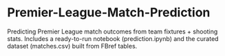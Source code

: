 # Premier-League-Match-Prediction
Predicting Premier League match outcomes from team fixtures + shooting stats. Includes a ready-to-run notebook (prediction.ipynb) and the curated dataset (matches.csv) built from FBref tables.
